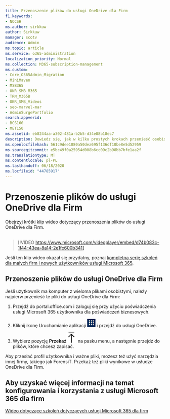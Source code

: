 ```yaml
---
title: Przenoszenie plików do usługi OneDrive dla Firm
f1.keywords:
- NOCSH
ms.author: sirkkuw
author: Sirkkuw
manager: scotv
audience: Admin
ms.topic: article
ms.service: o365-administration
localization_priority: Normal
ms.collection: M365-subscription-management
ms.custom:
- Core_O365Admin_Migration
- MiniMaven
- MSB365
- OKR_SMB_M365
- TRN_M365B
- OKR_SMB_Videos
- seo-marvel-mar
- AdminSurgePortfolio
search.appverid:
- BCS160
- MET150
ms.assetid: eb8244aa-a302-481a-b2b5-d34e88b18ec7
description: Dowiedz się, jak w kilku prostych krokach przenieść osobiste pliki służbowe i poufne pliki firmowe do usługi OneDrive dla Firm.
ms.openlocfilehash: 561c9dee1080a50dea695f136df10be8e5d52959
ms.sourcegitcommit: e5bc49f0a25954d008b6cc09c2b98bb7bfe1aa2f
ms.translationtype: MT
ms.contentlocale: pl-PL
ms.lasthandoff: 06/18/2020
ms.locfileid: "44785917"
---
```

# <a name="move-files-to-onedrive-for-business"></a>Przenoszenie plików do usługi OneDrive dla Firm

Obejrzyj krótki klip wideo dotyczący przenoszenia plików do usługi OneDrive dla Firm.<br><br>

> [!VIDEO https://www.microsoft.com/videoplayer/embed/d74b083c-1f44-43ea-8a14-2e1fc600b341] 

Jeśli ten klip wideo okazał się przydatny, poznaj [kompletną serię szkoleń dla małych firm i nowych użytkowników usługi Microsoft 365](https://support.microsoft.com/office/6ab4bbcd-79cf-4000-a0bd-d42ce4d12816).


## <a name="move-files-to-onedrive-for-business"></a>Przenoszenie plików do usługi OneDrive dla Firm

Jeśli użytkownik ma komputer z wieloma plikami osobistymi, należy najpierw przenieść te pliki do usługi OneDrive dla Firm:
  
1. Przejdź do portal.office.com i zaloguj się przy użyciu poświadczenia usługi Microsoft 365 użytkownika dla poświadczeń biznesowych.

2. Kliknij ikonę Uruchamianie aplikacji ![The app launcher icon in Office 365](../media/7502f4ec-3c9a-435d-a7b4-b9cda85189a7.png) i przejdź do usługi OneDrive. 
    
3. Wybierz pozycję **Przekaż**![Upload](../media/d9b963b8-10af-42e2-953d-360301b83d3c.png) na pasku menu, a następnie przejdź do plików, które chcesz zapisać. 
    
Aby przesłać profil użytkownika i ważne pliki, możesz też użyć narzędzia innej firmy, takiego jak ForensiT. Przekaż też pliki wynikowe w usłudze OneDrive dla Firm.
  
## <a name="for-more-on-setting-up-and-using-microsoft-365-for-business"></a>Aby uzyskać więcej informacji na temat konfigurowania i korzystania z usługi Microsoft 365 dla firm

[Wideo dotyczące szkoleń dotyczących usługi Microsoft 365 dla firm](https://support.microsoft.com/office/6ab4bbcd-79cf-4000-a0bd-d42ce4d12816)
